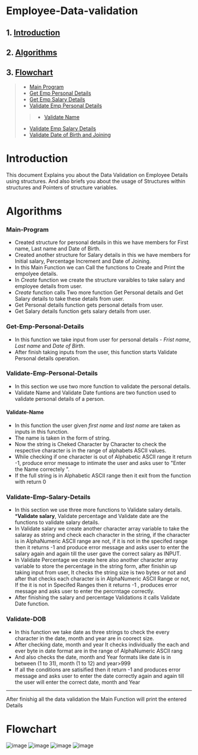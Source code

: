 # Employee-Data-validation
## 1. [Introduction](#Introduction)
## 2. [Algorithms](#Algorithms)
## 3. [Flowchart](#Flowchart)
>* [Main Program](#Main-Program)
>* [Get Emp Personal Details](#Get-Emp-Personal-Details)
>* [Get Emp Salary Details](#Get-Emp-Salary-Details)
>* [Validate Emp Personal Details](#Validate-Emp-Personal-Details)
>>* [Validate Name](#Validate-Name)
>* [Validate Emp Salary Details](#Validate-Emp-Salary-Details)
>* [Validate Date of Birth and Joining](#Validate-DOB)



# Introduction
This document Explains you about the Data Validation on Employee Details using structures. 
And also briefs you about the usage of Structures within structures and Pointers of structure variables. 

# Algorithms
### Main-Program
* Created structure for personal details in this we have members for First name, Last name and Date of Birth.
* Created another structure for Salary details in this we have members for Initial salary, Percentage Increment and Date of Joining.
* In this Main Function we can Call the functions to Create and Print the empolyee details.
* In _Create_ function we create the structure varaibles to take salary and employee details from user.
* _Create_ function calls Two more function Get Personal details and Get Salary details to take these details from user.
* Get Personal details function gets personal details from user. 
* Get Salary details function  gets salary details from user.
### Get-Emp-Personal-Details
* In this function we take input from user for personal details - _Frist name_, _Last name_ and _Date of Birth_.
* After finish taking inputs from the user, this function starts Validate Personal details operation.
### Validate-Emp-Personal-Details
* In this section we use two more function to validate the personal details.
* Validate Name and Validate Date funtions are two function used to validate personal details of a person.
#### Validate-Name
* In this function the user given _first name_ and _last name_ are taken as inputs in this function.
* The name is taken in the form of string.
* Now the string is Cheked Character by Character to check the respective character is in the range of alphabets ASCII values.
* While checking if one character is out of Alphabetic ASCII range it return -1, produce error message to intimate the user and asks user to "Enter the Name correctely ".
* If the full string is in Alphabetic ASCII range then it exit from the function with return 0
### Validate-Emp-Salary-Details
* In this section we use three more functions to Validate salary details.
*__Validate salary__, Validate percentage and Validate date are the functions to validate salary details.
* In Validate salary we create another character array variable to take the salaray as string and check each character in the string, if the character is in AlphaNumeric ASCII range are not, if it is not in the specifed range then it returns -1 and produce error message and asks user to enter the salary again and again till the user gave the correct salary as INPUT.
* In Validate Percentage we create here also another character array variable to store the percentage in the string form, after finishin up taking input from user, It checks the string size is two bytes or not and after that checks each character is in AlphaNumeric ASCII Range or not, If the it is not in Specifed Ranges then it returns -1 , produces error message and asks user to enter the percrntage correctly.
* After finishing the salary and percentage Validations it calls Validate Date function.
### Validate-DOB
* In this function we take date as three strings to check the every character in the date, month and year are in coorect size.
* After checking date, month and year It checks individually the each and ever byte in date format are in the range of AlphaNumeric ASCII rang
* And also checks the date, month and Year formats like date is in between (1 to 31), month (1 to 12) and year>999
* If all the conditions are satisified then it return -1 and produces error message and asks user to enter the date correctly again and again till the user will
enter the correct date, month and Year 
****
After finishig all the data validation the Main Function will print the entered Details
# Flowchart
![image](https://user-images.githubusercontent.com/106804642/230824032-0eaccd39-ff82-49ad-a474-c89c0c1d8950.png)
![image](https://user-images.githubusercontent.com/106804642/230824143-801b721e-c685-4f3b-a8e1-38c37d99dff7.png)
![image](https://user-images.githubusercontent.com/106804642/230824179-d4f4e9b5-d691-4d8f-b805-224983dec792.png)
![image](https://user-images.githubusercontent.com/106804642/230824213-c666541c-5e16-471c-a9a7-b17ec5481f6f.png)


